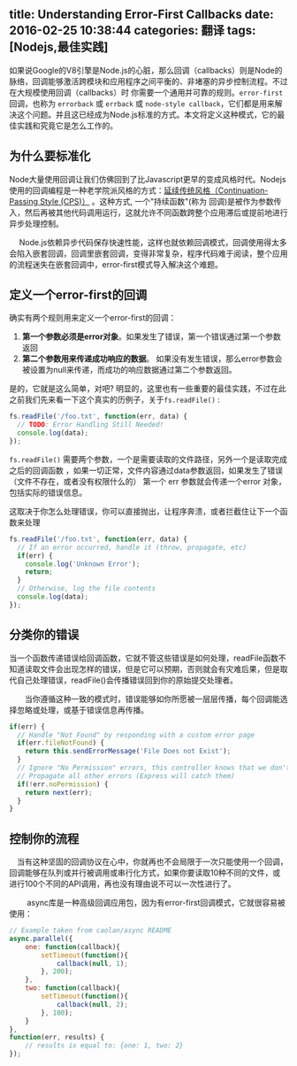 title: Understanding Error-First Callbacks
date: 2016-02-25 10:38:44
categories: 翻译
tags: [Nodejs,最佳实践]
---
如果说Google的V8引擎是Node.js的心脏，那么回调（callbacks）则是Node的脉络，回调能够激活跨模块和应用程序之间平衡的、非堵塞的异步控制流程。不过在大规模使用回调（callbacks）时 你需要一个通用并可靠的规则。`error-first` 回调，也称为 `errorback` 或 `errback` 或 `node-style callback`，它们都是用来解决这个问题。并且这已经成为Node.js标准的方式。本文将定义这种模式，它的最佳实践和究竟它是怎么工作的。

## 为什么要标准化
Node大量使用回调让我们仿佛回到了比Javascript更早的变成风格时代。Nodejs使用的回调编程是一种老学院派风格的方式：[延续传统风格（Continuation-Passing Style (CPS)）][1] 。这种方式,  一个"持续函数"(称为 回调)是被作为参数传入，然后再被其他代码调用运行，这就允许不同函数跨整个应用滞后或提前地进行异步处理控制。

　  Node.js依赖异步代码保存快速性能，这样也就依赖回调模式，回调使用得太多会陷入嵌套回调，回调里嵌套回调，变得非常复杂，程序代码难于阅读，整个应用的流程迷失在嵌套回调中，error-first模式导入解决这个难题。


## 定义一个error-first的回调
确实有两个规则用来定义一个error-first的回调：

 1. **第一个参数必须是error对象**。如果发生了错误，第一个错误通过第一个参数返回
 2. **第二个参数用来传递成功响应的数据**。 如果没有发生错误，那么error参数会被设置为null来传递，而成功的响应数据通过第二个参数返回。

是的，它就是这么简单，对吧? 明显的，这里也有一些重要的最佳实践，不过在此之前我们先来看一下这个真实的历例子，关于`fs.readFile()` :
``` javascript
fs.readFile('/foo.txt', function(err, data) {
  // TODO: Error Handling Still Needed!
  console.log(data);
});
```
`fs.readFile()` 需要两个参数，一个是需要读取的文件路径，另外一个是读取完成之后的回调函数 ，如果一切正常，文件内容通过data参数返回，如果发生了错误（文件不存在，或者没有权限什么的） 第一个 err 参数就会传递一个error 对象，包括实际的错误信息。

这取决于你怎么处理错误，你可以直接抛出，让程序奔溃，或者拦截住让下一个函数来处理

``` javascript
fs.readFile('/foo.txt', function(err, data) {
  // If an error occurred, handle it (throw, propagate, etc)
  if(err) {
    console.log('Unknown Error');
    return;
  }
  // Otherwise, log the file contents
  console.log(data);
});
```
## 分类你的错误
当一个函数传递错误给回调函数，它就不管这些错误是如何处理，readFile函数不知道读取文件会出现怎样的错误，但是它可以预期，否则就会有灾难后果，但是取代自己处理错误，readFile()会传播错误回到你的原始提交处理者。

　　当你遵循这种一致的模式时，错误能够如你所愿被一层层传播，每个回调能选择忽略或处理，或基于错误信息再传播。

```javascript
if(err) {
  // Handle "Not Found" by responding with a custom error page
  if(err.fileNotFound) {
    return this.sendErrorMessage('File Does not Exist');
  }
  // Ignore "No Permission" errors, this controller knows that we don't care
  // Propagate all other errors (Express will catch them)
  if(!err.noPermission) {
    return next(err);
  }
}
```

## 控制你的流程
　当有这种坚固的回调协议在心中，你就再也不会局限于一次只能使用一个回调，回调能够在队列或并行被调用或串行化方式，如果你要读取10种不同的文件，或进行100个不同的API调用，再也没有理由说不可以一次性进行了。

　　 async库是一种高级回调应用包，因为有error-first回调模式，它就很容易被使用：
```javascript
// Example taken from caolan/async README
async.parallel({
    one: function(callback){
        setTimeout(function(){
            callback(null, 1);
        }, 200);
    },
    two: function(callback){
        setTimeout(function(){
            callback(null, 2);
        }, 100);
    }
},
function(err, results) {
    // results is equal to: {one: 1, two: 2}
});
```



  [1]: http://en.wikipedia.org/wiki/Continuation-passing_style

